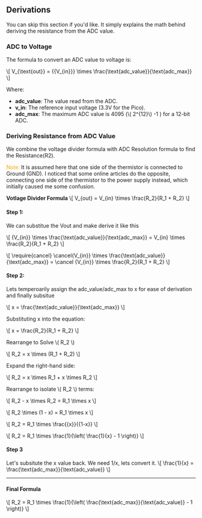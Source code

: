 ## Derivations

You can skip this section if you'd like. It simply explains the math behind deriving the resistance from the ADC value.

### ADC to Voltage
The formula to convert an ADC value to voltage is: 

 \\[
V_{\text{out}} = {{V_{in}}}  \times \frac{\text{adc_value}}{\text{adc_max}}
\\]

Where:  
- **adc_value**: The value read from the ADC.  
- **v_in**: The reference input voltage (3.3V for the Pico).
- **adc_max**: The maximum ADC value is 4095 (\\( 2^{12}\\) -1 ) for a 12-bit ADC.

### Deriving Resistance from ADC Value

We combine the voltage divider formula with ADC Resolution formula to find the Resistance(R2). 

<span style="color:orange">Note:</span> It is assumed here that one side of the thermistor is connected to Ground (GND). I noticed that some online articles do the opposite, connecting one side of the thermistor to the power supply instead, which initially caused me some confusion.
<!-- 
**ADC voltage calculation formula**
\\[
V_{out} = {{V_{in}}} \times \frac{\text{adc_value}}{\text{adc_max}}
\\] -->

**Votlage Divider Formula**
\\[
V_{out} = V_{in} \times \frac{R_2}{R_1 + R_2}
\\]


#### Step 1:
We can substitue the Vout and make derive it like this

\\[
{V_{in}} \times \frac{\text{adc_value}}{\text{adc_max}} = V_{in} \times \frac{R_2}{R_1 + R_2}
\\]

\\[
\require{cancel}
\cancel{V_{in}} \times \frac{\text{adc_value}}{\text{adc_max}} = \cancel {V_{in}} \times \frac{R_2}{R_1 + R_2}
\\]


#### Step 2:
Lets temperoarily assign the adc_value/adc_max to x for ease of derivation and finally subsitue

\\[
x = \frac{\text{adc_value}}{\text{adc\_max}}
\\]

Substituting x into the equation:

\\[
x = \frac{R_2}{R_1 + R_2}
\\]

Rearrange to Solve \\( R_2 \\)

\\[
R_2 = x \times (R_1 + R_2)
\\]

Expand the right-hand side:

\\[
R_2 = x \times R_1 + x \times R_2
\\]

Rearrange to isolate \\( R_2 \\) terms:

\\[
R_2 - x \times R_2 = R_1 \times x
\\]


\\[
R_2 \times (1 - x) =  R_1 \times x
\\]


\\[
R_2 = R_1  \times  \frac{{x}}{{1-x}} 
\\]


\\[
R_2 = R_1 \times \frac{1}{\left( \frac{1}{x} - 1 \right)}
\\]

#### Step 3
 
Let's subsitute the x value back. We need 1/x, lets convert it. 
\\[
\frac{1}{x} = \frac{\text{adc\_max}}{\text{adc_value}}
\\]

---

#### Final Formula

\\[
R_2 = R_1 \times \frac{1}{\left( \frac{\text{adc\_max}}{\text{adc_value}} - 1 \right)}
\\]

